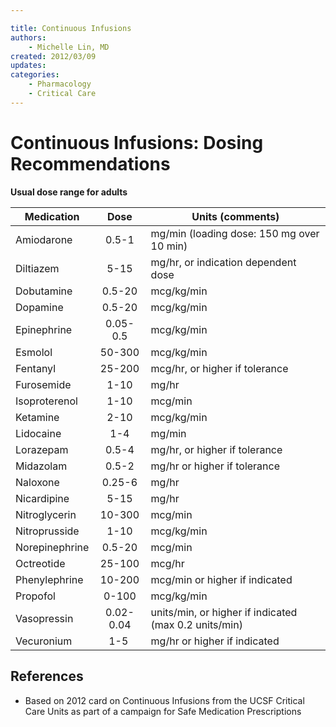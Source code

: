 ```yaml
---

title: Continuous Infusions
authors:
    - Michelle Lin, MD
created: 2012/03/09
updates:
categories:
    - Pharmacology
    - Critical Care
---
```


# Continuous Infusions: Dosing Recommendations

**Usual dose range for adults**

| **Medication**  |  **Dose** | **Units (comments)**                                  |
| --------------- | :-------: | ----------------------------------------------------- |
| Amiodarone      |   0.5-1   | mg/min (loading dose: 150 mg over 10 min)             |
| Diltiazem       |    5-15   | mg/hr, or indication dependent dose                   |
| Dobutamine      |   0.5-20  | mcg/kg/min                                            |
| Dopamine        |   0.5-20  | mcg/kg/min                                            |
| Epinephrine     |  0.05-0.5 | mcg/kg/min                                            |
| Esmolol         |   50-300  | mcg/kg/min                                            |
| Fentanyl        |   25-200  | mcg/hr, or higher if tolerance                        |
| Furosemide      |    1-10   | mg/hr                                                 |
| Isoproterenol   |    1-10   | mcg/min                                               |
| Ketamine        |    2-10   | mcg/kg/min                                            |
| Lidocaine       |    1-4    | mg/min                                                |
| Lorazepam       |   0.5-4   | mg/hr, or higher if tolerance                         |
| Midazolam       |   0.5-2   | mg/hr or higher if tolerance                          |
| Naloxone        |   0.25-6  | mg/hr                                                 |
| Nicardipine     |    5-15   | mg/hr                                                 |
| Nitroglycerin   |   10-300  | mcg/min                                               |
| Nitroprusside   |    1-10   | mcg/kg/min                                            |
| Norepinephrine  |   0.5-20  | mcg/min                                               |
| Octreotide      |   25-100  | mcg/hr                                                |
| Phenylephrine   |   10-200  | mcg/min or higher if indicated                        |
| Propofol        |   0-100   | mcg/kg/min                                            |
| Vasopressin     | 0.02-0.04 | units/min, or higher if indicated (max 0.2 units/min) |
| Vecuronium      |    1-5    | mg/hr or higher if indicated                          |

## References

- Based on 2012 card on Continuous Infusions from the UCSF Critical Care Units as part of a campaign for Safe Medication Prescriptions
